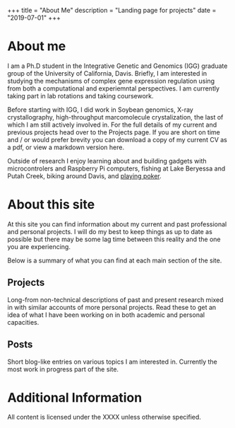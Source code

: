 +++
title = "About Me"
description = "Landing page for projects"
date = "2019-07-01"
+++

# About me

I am a Ph.D student in the Integrative Genetic and Genomics (IGG) graduate group of
the University of California, Davis. Briefly, I am interested in studying
the mechanisms of complex gene expression regulation 
using from both a computational and experiemntal perspectives. I am currently taking part in lab rotations and taking coursework.

Before starting with IGG, I did work in Soybean genomics, X-ray crystallography, high-throughput marcomolecule crystalization, the last of which I am still actively
involved in. For the full details of my current and previous projects head over
to the Projects page. If you are short on time and / or would prefer brevity 
you can download a copy of my current CV as a pdf, or view a markdown version 
here. 

Outside of research I enjoy learning about and building gadgets with microcontrolers
and Raspberry Pi computers, fishing at Lake Beryessa and Putah Creek, biking
around Davis, and [playing poker](https://cs.stanford.edu/people/eroberts/courses/soco/projects/1998-99/game-theory/neumann.html).


# About this site

At this site you can find information about my current and past professional and
personal projects. I will do my best to keep things as up to date as possible but there
may be some lag time between this reality and the one you are experiencing. 

Below is a summary of what you can find at each main section of the site.

## Projects

Long-from non-technical descriptions of past and present research mixed in with
similar accounts of more personal projects. Read these to get an idea of what
I have been working on in both academic and personal capacities. 

## Posts

Short blog-like entries on various topics I am interested in. Currently the most
work in progress part of the site. 


# Additional Information

All content is licensed under the XXXX unless otherwise specified. 


